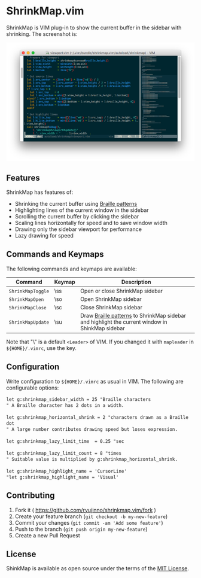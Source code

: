 # ShrinkMap.vim

ShrinkMap is VIM plug-in to show the current buffer in the sidebar with shrinking.
The screenshot is:

![Screenshot](https://raw.githubusercontent.com/ryujinno/shrinkmap.vim/master/image/shrinkmap.png)

## Features

ShrinkMap has features of:

* Shrinking the current buffer using [Braille patterns](https://en.wikipedia.org/wiki/Braille_Patterns)
* Highlighting lines of the current window in the sidebar
* Scrolling the current buffer by clicking the sidebar
* Scaling lines horizontally for speed and to save window width
* Drawing only the sidebar viewport for performance
* Lazy drawing for speed

## Commands and Keymaps

The following commands and keymaps are available:

| Command           | Keymap | Description                     |
|-------------------|--------|---------------------------------|
| `ShrinkMapToggle` | \\ss   | Open or close ShrinkMap sidebar |
| `ShrinkMapOpen`   | \\so   | Open ShrinkMap sidebar          |
| `ShrinkMapClose`  | \\sc   | Close ShrinkMap sidebar         |
| `ShrinkMapUpdate` | \\su   | Draw [Braille patterns](https://en.wikipedia.org/wiki/Braille_Patterns) to ShrinkMap sidebar and highlight the current window in ShinkMap sidebar |

Note that "\\" is a default `<Leader>` of VIM.
If you changed it with `mapleader` in `${HOME}/.vimrc`, use the key.

## Configuration

Write configuration to `${HOME}/.vimrc` as usual in VIM.
The following are configurable options:

```VimL
let g:shrinkmap_sidebar_width = 25 "Braille characters
" A Braille character has 2 dots in a width.

let g:shrinkmap_horizontal_shrink = 2 "characters drawn as a Braille dot
" A large number contributes drawing speed but loses expression.

let g:shrinkmap_lazy_limit_time  = 0.25 "sec

let g:shrinkmap_lazy_limit_count = 8 "times
" Suitable value is multiplied by g:shrinkmap_horizontal_shrink.

let g:shrinkmap_highlight_name = 'CursorLine'
"let g:shrinkmap_highlight_name = 'Visual'
```

## Contributing

1. Fork it ( https://github.com/ryujinno/shrinkmap.vim/fork )
2. Create your feature branch (`git checkout -b my-new-feature`)
3. Commit your changes (`git commit -am 'Add some feature'`)
4. Push to the branch (`git push origin my-new-feature`)
5. Create a new Pull Request

## License

ShinkMap is available as open source under the terms of the [MIT License](http://opensource.org/licenses/MIT).
